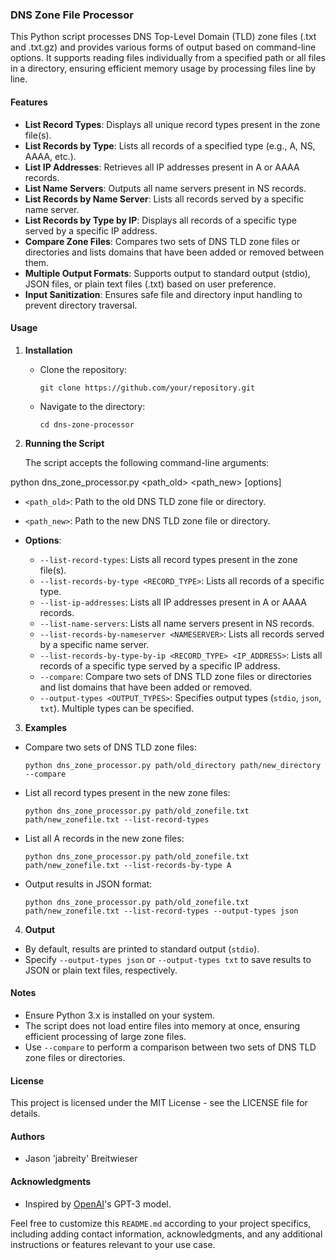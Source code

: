 ### DNS Zone File Processor

This Python script processes DNS Top-Level Domain (TLD) zone files (.txt and .txt.gz) and provides various forms of output based on command-line options. It supports reading files individually from a specified path or all files in a directory, ensuring efficient memory usage by processing files line by line.

#### Features

- **List Record Types**: Displays all unique record types present in the zone file(s).
- **List Records by Type**: Lists all records of a specified type (e.g., A, NS, AAAA, etc.).
- **List IP Addresses**: Retrieves all IP addresses present in A or AAAA records.
- **List Name Servers**: Outputs all name servers present in NS records.
- **List Records by Name Server**: Lists all records served by a specific name server.
- **List Records by Type by IP**: Displays all records of a specific type served by a specific IP address.
- **Compare Zone Files**: Compares two sets of DNS TLD zone files or directories and lists domains that have been added or removed between them.
- **Multiple Output Formats**: Supports output to standard output (stdio), JSON files, or plain text files (.txt) based on user preference.
- **Input Sanitization**: Ensures safe file and directory input handling to prevent directory traversal.

#### Usage

1. **Installation**

   - Clone the repository:

     ```
     git clone https://github.com/your/repository.git
     ```

   - Navigate to the directory:

     ```
     cd dns-zone-processor
     ```

2. **Running the Script**

   The script accepts the following command-line arguments:

python dns_zone_processor.py <path_old> <path_new> [options]


- `<path_old>`: Path to the old DNS TLD zone file or directory.
- `<path_new>`: Path to the new DNS TLD zone file or directory.

- **Options**:

  - `--list-record-types`: Lists all record types present in the zone file(s).
  - `--list-records-by-type <RECORD_TYPE>`: Lists all records of a specific type.
  - `--list-ip-addresses`: Lists all IP addresses present in A or AAAA records.
  - `--list-name-servers`: Lists all name servers present in NS records.
  - `--list-records-by-nameserver <NAMESERVER>`: Lists all records served by a specific name server.
  - `--list-records-by-type-by-ip <RECORD_TYPE> <IP_ADDRESS>`: Lists all records of a specific type served by a specific IP address.
  - `--compare`: Compare two sets of DNS TLD zone files or directories and list domains that have been added or removed.
  - `--output-types <OUTPUT_TYPES>`: Specifies output types (`stdio`, `json`, `txt`). Multiple types can be specified.

3. **Examples**

- Compare two sets of DNS TLD zone files:

  ```
  python dns_zone_processor.py path/old_directory path/new_directory --compare
  ```

- List all record types present in the new zone files:

  ```
  python dns_zone_processor.py path/old_zonefile.txt path/new_zonefile.txt --list-record-types
  ```

- List all A records in the new zone files:

  ```
  python dns_zone_processor.py path/old_zonefile.txt path/new_zonefile.txt --list-records-by-type A
  ```

- Output results in JSON format:

  ```
  python dns_zone_processor.py path/old_zonefile.txt path/new_zonefile.txt --list-record-types --output-types json
  ```

4. **Output**

- By default, results are printed to standard output (`stdio`).
- Specify `--output-types json` or `--output-types txt` to save results to JSON or plain text files, respectively.

#### Notes

- Ensure Python 3.x is installed on your system.
- The script does not load entire files into memory at once, ensuring efficient processing of large zone files.
- Use `--compare` to perform a comparison between two sets of DNS TLD zone files or directories.

#### License

This project is licensed under the MIT License - see the LICENSE file for details.

#### Authors

- Jason 'jabreity' Breitwieser

#### Acknowledgments

- Inspired by [OpenAI](https://www.openai.com)'s GPT-3 model.

Feel free to customize this `README.md` according to your project specifics, including adding contact information, acknowledgments, and any additional instructions or features relevant to your use case.

